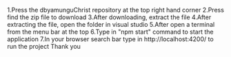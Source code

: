 


1.Press the dbyamunguChrist repository at the top right hand corner
2.Press find the zip file to download 
3.After downloading, extract the file
4.After extracting the file, open the folder in visual studio
5.After open a terminal from the menu bar at the top
6.Type in "npm start" command to start the application
7.In your browser search bar type in http://localhost:4200/ to run the project
Thank you
